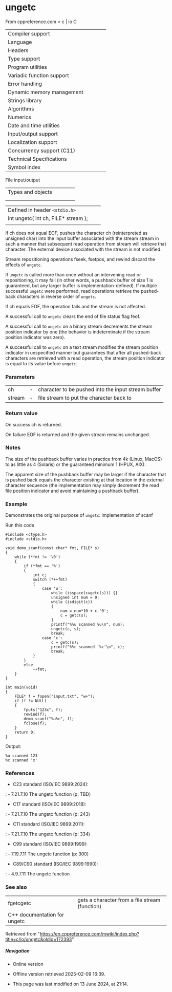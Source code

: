 # ungetc

From cppreference.com
< c‎ | io
 C

|  |  |  |  |  |
| --- | --- | --- | --- | --- |
| Compiler support | | | | |
| Language | | | | |
| Headers | | | | |
| Type support | | | | |
| Program utilities | | | | |
| Variadic function support | | | | |
| Error handling | | | | |
| Dynamic memory management | | | | |
| Strings library | | | | |
| Algorithms | | | | |
| Numerics | | | | |
| Date and time utilities | | | | |
| Input/output support | | | | |
| Localization support | | | | |
| Concurrency support (C11) | | | | |
| Technical Specifications | | | | |
| Symbol index | | | | |

 File input/output

|  |  |  |  |  |
| --- | --- | --- | --- | --- |
| Types and objects | | | | |
| |  |  |  |  |  |  |  |  |  |  |  |  |  |  |  |  |  |  |  |  |  |  | | --- | --- | --- | --- | --- | --- | --- | --- | --- | --- | --- | --- | --- | --- | --- | --- | --- | --- | --- | --- | --- | --- | | |  |  |  |  |  | | --- | --- | --- | --- | --- | | stdinstdoutstderr | | | | | | |  |  |  |  |  | | --- | --- | --- | --- | --- | | FILE | | | | | | fpos_t | | | | | |  | | | | | | |
| |  |  |  |  |  | | --- | --- | --- | --- | --- | | Functions | | | | | | File access | | | | | | |  |  |  |  |  | | --- | --- | --- | --- | --- | | fopenfopen_s(C11) | | | | | | freopenfreopen_s(C11) | | | | | | fwide(C95) | | | | | | |  |  |  |  |  | | --- | --- | --- | --- | --- | | setbuf | | | | | | setvbuf | | | | | | fclose | | | | | | fflush | | | | | |  | | | | | | | Unformatted input/output | | | | | | |  |  |  |  |  | | --- | --- | --- | --- | --- | | fgetc | | | | | | fgets | | | | | | fputc | | | | | | fputs | | | | | | getchar | | | | | | getsgets_s(until C11)(C11) | | | | | | putchar | | | | | | puts | | | | | | ****ungetc**** | | | | | | |  |  |  |  |  | | --- | --- | --- | --- | --- | | fgetwcgetwc(C95)(C95) | | | | | | fgetws(C95) | | | | | | fputwcputwc(C95)(C95) | | | | | | fputws(C95) | | | | | | getwchar(C95) | | | | | | putwchar(C95) | | | | | | ungetwc(C95) | | | | | |  | | | | | | | Formatted input | | | | | | |  |  |  |  |  | | --- | --- | --- | --- | --- | | scanffscanfsscanfscanf_sfscanf_ssscanf_s(C11)(C11)(C11) | | | | | | wscanffwscanfswscanfwscanf_sfwscanf_sswscanf_s(C95)(C95)(C95)(C11)(C11)(C11) | | | | | | |  |  |  |  |  | | --- | --- | --- | --- | --- | | vscanfvfscanfvsscanfvscanf_svfscanf_svsscanf_s(C99)(C99)(C99)(C11)(C11)(C11) | | | | | | vwscanfvfwscanfvswscanfvwscanf_svfwscanf_svswscanf_s(C99)(C99)(C99)(C11)(C11)(C11) | | | | | | | |  |  |  |  |  | | --- | --- | --- | --- | --- | | Direct input/output | | | | | | |  |  |  |  |  | | --- | --- | --- | --- | --- | | fread | | | | | | |  |  |  |  |  | | --- | --- | --- | --- | --- | | fwrite | | | | | | | Formatted output | | | | | | |  |  |  |  |  | | --- | --- | --- | --- | --- | | printffprintfsprintfsnprintfprintf_sfprintf_ssprintf_ssnprintf_s(C99)(C11)(C11)(C11)(C11) | | | | | | wprintffwprintfswprintfwprintf_sfwprintf_sswprintf_ssnwprintf_s(C95)(C95)(C95)(C11)(C11)(C11)(C11) | | | | | | |  |  |  |  |  | | --- | --- | --- | --- | --- | | vprintfvfprintfvsprintfvsnprintfvprintf_svfprintf_svsprintf_svsnprintf_s(C99)(C11)(C11)(C11)(C11) | | | | | | vwprintfvfwprintfvswprintfvwprintf_svfwprintf_svswprintf_svsnwprintf_s(C95)(C95)(C95)(C11)(C11)(C11)(C11) | | | | | | | File positioning | | | | | | |  |  |  |  |  | | --- | --- | --- | --- | --- | | ftell | | | | | | fgetpos | | | | | | fseek | | | | | | |  |  |  |  |  | | --- | --- | --- | --- | --- | | fsetpos | | | | | | rewind | | | | | |  | | | | | | | Error handling | | | | | | |  |  |  |  |  | | --- | --- | --- | --- | --- | | clearerr | | | | | | feof | | | | | | |  |  |  |  |  | | --- | --- | --- | --- | --- | | ferror | | | | | | perror | | | | | | | Operations on files | | | | | | |  |  |  |  |  | | --- | --- | --- | --- | --- | | remove | | | | | | tmpfiletmpfile_s(C11) | | | | | | |  |  |  |  |  | | --- | --- | --- | --- | --- | | rename | | | | | | tmpnamtmpnam_s(C11) | | | | | | |

|  |  |  |
| --- | --- | --- |
| Defined in header `<stdio.h>` |  |  |
| int ungetc( int ch, FILE\* stream ); |  |  |
|  |  |  |

If ch does not equal EOF, pushes the character ch (reinterpreted as unsigned char) into the input buffer associated with the stream stream in such a manner that subsequent read operation from stream will retrieve that character. The external device associated with the stream is not modified.

Stream repositioning operations fseek, fsetpos, and rewind discard the effects of `ungetc`.

If `ungetc` is called more than once without an intervening read or repositioning, it may fail (in other words, a pushback buffer of size 1 is guaranteed, but any larger buffer is implementation-defined). If multiple successful `ungetc` were performed, read operations retrieve the pushed-back characters in reverse order of `ungetc`.

If ch equals EOF, the operation fails and the stream is not affected.

A successful call to `ungetc` clears the end of file status flag feof.

A successful call to `ungetc` on a binary stream decrements the stream position indicator by one (the behavior is indeterminate if the stream position indicator was zero).

A successful call to `ungetc` on a text stream modifies the stream position indicator in unspecified manner but guarantees that after all pushed-back characters are retrieved with a read operation, the stream position indicator is equal to its value before `ungetc`.

### Parameters

|  |  |  |
| --- | --- | --- |
| ch | - | character to be pushed into the input stream buffer |
| stream | - | file stream to put the character back to |

### Return value

On success ch is returned.

On failure EOF is returned and the given stream remains unchanged.

### Notes

The size of the pushback buffer varies in practice from 4k (Linux, MacOS) to as little as 4 (Solaris) or the guaranteed minimum 1 (HPUX, AIX).

The apparent size of the pushback buffer may be larger if the character that is pushed back equals the character existing at that location in the external character sequence (the implementation may simply decrement the read file position indicator and avoid maintaining a pushback buffer).

### Example

Demonstrates the original purpose of `ungetc`: implementation of scanf

Run this code

```
#include <ctype.h>
#include <stdio.h>
 
void demo_scanf(const char* fmt, FILE* s)
{
    while (*fmt != '\0')
    {
        if (*fmt == '%')
        {
            int c;
            switch (*++fmt)
            {
                case 'u':
                    while (isspace(c=getc(s))) {}
                    unsigned int num = 0;
                    while (isdigit(c))
                    {
                        num = num*10 + c-'0';
                        c = getc(s);
                    }
                    printf("%%u scanned %u\n", num);
                    ungetc(c, s);
                    break;
                case 'c':
                    c = getc(s);
                    printf("%%c scanned '%c'\n", c);
                    break;
            }
        }
        else
            ++fmt;
    }
}
 
int main(void)
{
    FILE* f = fopen("input.txt", "w+");
    if (f != NULL)
    {
        fputs("123x", f);
        rewind(f);
        demo_scanf("%u%c", f);
        fclose(f);
    }
    return 0;
}

```

Output:

```
%u scanned 123
%c scanned 'x'

```

### References

- C23 standard (ISO/IEC 9899:2024):

:   - 7.21.7.10 The ungetc function (p: TBD)

- C17 standard (ISO/IEC 9899:2018):

:   - 7.21.7.10 The ungetc function (p: 243)

- C11 standard (ISO/IEC 9899:2011):

:   - 7.21.7.10 The ungetc function (p: 334)

- C99 standard (ISO/IEC 9899:1999):

:   - 7.19.7.11 The ungetc function (p: 300)

- C89/C90 standard (ISO/IEC 9899:1990):

:   - 4.9.7.11 The ungetc function

### See also

|  |  |
| --- | --- |
| fgetcgetc | gets a character from a file stream   (function) |
| C++ documentation for ungetc | |

Retrieved from "<https://en.cppreference.com/mwiki/index.php?title=c/io/ungetc&oldid=172393>"

##### Navigation

- Online version
- Offline version retrieved 2025-02-09 16:39.

- This page was last modified on 13 June 2024, at 21:14.